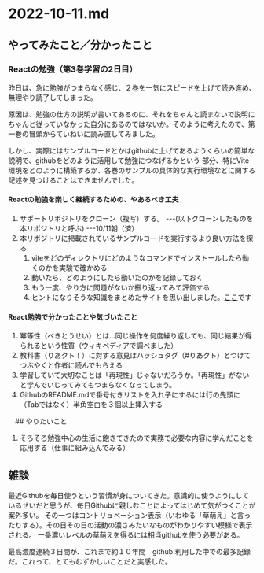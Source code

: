 # 2022-10-11.md

## やってみたこと／分かったこと

### Reactの勉強（第3巻学習の2日目）

昨日は、急に勉強がつまらなく感じ、２巻を一気にスピードを上げて読み進め、無理やり読了してしまった。

原因は、勉強の仕方の説明が書いてあるのに、それをちゃんと読まないで説明にちゃんと従っていなかった自分にあるのではないか。そのように考えたので、第一巻の冒頭からていねいに読み直してみました。  

しかし、実際にはサンプルコードとかはgithubに上げてあるようくらいの簡単な説明で、githubをどのように活用して勉強につなげるかという
部分、特にVite環境をどのように構築するか、各巻のサンプルの具体的な実行環境などに関する記述を見つけることはできませんでした。

#### Reactの勉強を楽しく継続するための、やあるべき工夫

1. サポートリポジトリをクローン（複写）する。 ---(以下クローンしたものを本リポジトリと呼ぶ) ---10/11朝（済）
1. 本リポジトリに掲載されているサンプルコードを実行するより良い方法を探る
   1. viteをどのディレクトリにどのようなコマンドでインストールしたら動くのかを実験で確かめる
   1. 動いたら、どのようにしたら動いたのかを記録しておく
   1. もう一度、やり方に問題がないか振り返ってみて評価する
   2. ヒントになりそうな知識をまとめたサイトを思い出しました。[ここ](https://ics.media/entry/210708/#contents-anchor-basic)です


#### React勉強で分かったことや気づいたこと

1. 冪等性（べきとうせい）とは...同じ操作を何度繰り返しても、同じ結果が得られるという性質（ウィキペディアで調べました）
2. 教科書（りあクト！）に対する意見はハッシュタグ（#りあクト）とつけてつぶやくと作者に読んでもらえる
3. 学習していて大切なことは「再現性」じゃないだろうか。「再現性」がないと学んでいじってみてもつまらなくなってしまう。
4. GithubのREADME.mdで番号付きリストを入れ子にするには行の先頭に（Tabではなく）半角空白を３個以上挿入する


　## やりたいこと
 
 1. そろそろ勉強中心の生活に飽きてきたので実務で必要な内容に学んだことを応用する（仕事に組み込んでみる）
 

## 雑談

最近Githubを毎日使うという習慣が身についてきた。意識的に使うようにしているせいだと思うが、毎日Githubに親しむことによってはじめて気がつくことが案外多い。
その一つはコントリュベーション表示（いわゆる「草萌え」と言ったりする）。その日その日の活動の濃さみたいなものがわかりやすい模様で表示される。
一番濃いレベルの草萌えを得るには相当githubを使う必要がある。  

最高濃度連続３日間が、これまで約１０年間　github 利用した中での最多記録だ。これって、とてもむずかしいことだと実感した。
